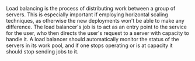 Load balancing is the process of distributing work between a group of servers. This is especially important if employing horizontal scaling techniques, as otherwise the new deployments won't be able to make any difference. The load balancer's job is to act as an entry point to the service for the user, who then directs the user's request to a server with capacity to handle it. A load balancer should automatically monitor the status of the servers in its work pool, and if one stops operating or is at capacity it should stop sending jobs to it.